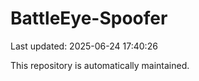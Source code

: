 # BattleEye-Spoofer

Last updated: 2025-06-24 17:40:26

This repository is automatically maintained.

